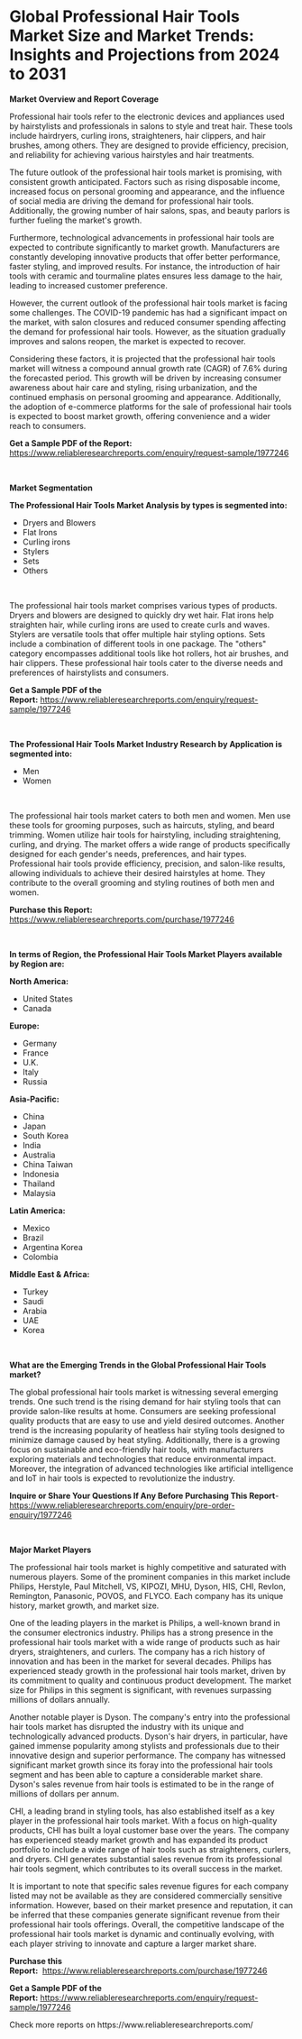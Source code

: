 <p><h1>Global Professional Hair Tools Market Size and Market Trends: Insights and Projections from 2024 to 2031</h1></p><p><strong>Market Overview and Report Coverage</strong></p>
<p><p>Professional hair tools refer to the electronic devices and appliances used by hairstylists and professionals in salons to style and treat hair. These tools include hairdryers, curling irons, straighteners, hair clippers, and hair brushes, among others. They are designed to provide efficiency, precision, and reliability for achieving various hairstyles and hair treatments.</p><p>The future outlook of the professional hair tools market is promising, with consistent growth anticipated. Factors such as rising disposable income, increased focus on personal grooming and appearance, and the influence of social media are driving the demand for professional hair tools. Additionally, the growing number of hair salons, spas, and beauty parlors is further fueling the market's growth.</p><p>Furthermore, technological advancements in professional hair tools are expected to contribute significantly to market growth. Manufacturers are constantly developing innovative products that offer better performance, faster styling, and improved results. For instance, the introduction of hair tools with ceramic and tourmaline plates ensures less damage to the hair, leading to increased customer preference.</p><p>However, the current outlook of the professional hair tools market is facing some challenges. The COVID-19 pandemic has had a significant impact on the market, with salon closures and reduced consumer spending affecting the demand for professional hair tools. However, as the situation gradually improves and salons reopen, the market is expected to recover.</p><p>Considering these factors, it is projected that the professional hair tools market will witness a compound annual growth rate (CAGR) of 7.6% during the forecasted period. This growth will be driven by increasing consumer awareness about hair care and styling, rising urbanization, and the continued emphasis on personal grooming and appearance. Additionally, the adoption of e-commerce platforms for the sale of professional hair tools is expected to boost market growth, offering convenience and a wider reach to consumers.</p></p>
<p><strong>Get a Sample PDF of the Report:</strong> <a href="https://www.reliableresearchreports.com/enquiry/request-sample/1977246">https://www.reliableresearchreports.com/enquiry/request-sample/1977246</a></p>
<p>&nbsp;</p>
<p><strong>Market Segmentation</strong></p>
<p><strong>The Professional Hair Tools Market Analysis by types is segmented into:</strong></p>
<p><ul><li>Dryers and Blowers</li><li>Flat Irons</li><li>Curling irons</li><li>Stylers</li><li>Sets</li><li>Others</li></ul></p>
<p>&nbsp;</p>
<p><p>The professional hair tools market comprises various types of products. Dryers and blowers are designed to quickly dry wet hair. Flat irons help straighten hair, while curling irons are used to create curls and waves. Stylers are versatile tools that offer multiple hair styling options. Sets include a combination of different tools in one package. The "others" category encompasses additional tools like hot rollers, hot air brushes, and hair clippers. These professional hair tools cater to the diverse needs and preferences of hairstylists and consumers.</p></p>
<p><strong>Get a Sample PDF of the Report:</strong>&nbsp;<a href="https://www.reliableresearchreports.com/enquiry/request-sample/1977246">https://www.reliableresearchreports.com/enquiry/request-sample/1977246</a></p>
<p>&nbsp;</p>
<p><strong>The Professional Hair Tools Market Industry Research by Application is segmented into:</strong></p>
<p><ul><li>Men</li><li>Women</li></ul></p>
<p>&nbsp;</p>
<p><p>The professional hair tools market caters to both men and women. Men use these tools for grooming purposes, such as haircuts, styling, and beard trimming. Women utilize hair tools for hairstyling, including straightening, curling, and drying. The market offers a wide range of products specifically designed for each gender's needs, preferences, and hair types. Professional hair tools provide efficiency, precision, and salon-like results, allowing individuals to achieve their desired hairstyles at home. They contribute to the overall grooming and styling routines of both men and women.</p></p>
<p><strong>Purchase this Report:</strong>&nbsp; <a href="https://www.reliableresearchreports.com/purchase/1977246">https://www.reliableresearchreports.com/purchase/1977246</a></p>
<p>&nbsp;</p>
<p><strong>In terms of Region, the Professional Hair Tools Market Players available by Region are:</strong></p>
<p>
    <p> <strong> North America: </strong>
        <ul>
            <li>United States</li>
            <li>Canada</li>
        </ul>
        </p> 
    <p> <strong> Europe: </strong>
        <ul>
            <li>Germany</li>
            <li>France</li>
            <li>U.K.</li>
            <li>Italy</li>
            <li>Russia</li>
        </ul>
        </p> 
    <p> <strong> Asia-Pacific: </strong>
        <ul>
            <li>China</li>
            <li>Japan</li>
            <li>South Korea</li>
            <li>India</li>
            <li>Australia</li>
            <li>China Taiwan</li>
            <li>Indonesia</li>
            <li>Thailand</li>
            <li>Malaysia</li>
        </ul>
        </p> 
    <p> <strong> Latin America: </strong>
        <ul>
            <li>Mexico</li>
            <li>Brazil</li>
            <li>Argentina Korea</li>
            <li>Colombia</li>
        </ul>
        </p> 
    <p> <strong> Middle East & Africa: </strong>
        <ul>
            <li>Turkey</li>
            <li>Saudi</li>
            <li>Arabia</li>
            <li>UAE</li>
            <li>Korea</li>
        </ul>
    </p>
    </p>
<p>&nbsp;</p>
<p><strong>What are the Emerging Trends in the Global Professional Hair Tools market?</strong></p>
<p><p>The global professional hair tools market is witnessing several emerging trends. One such trend is the rising demand for hair styling tools that can provide salon-like results at home. Consumers are seeking professional quality products that are easy to use and yield desired outcomes. Another trend is the increasing popularity of heatless hair styling tools designed to minimize damage caused by heat styling. Additionally, there is a growing focus on sustainable and eco-friendly hair tools, with manufacturers exploring materials and technologies that reduce environmental impact. Moreover, the integration of advanced technologies like artificial intelligence and IoT in hair tools is expected to revolutionize the industry.</p></p>
<p><strong>Inquire or Share Your Questions If Any Before Purchasing This Report</strong>- <a href="https://www.reliableresearchreports.com/enquiry/pre-order-enquiry/1977246">https://www.reliableresearchreports.com/enquiry/pre-order-enquiry/1977246</a></p>
<p>&nbsp;</p>
<p><strong>Major Market Players</strong></p>
<p><p>The professional hair tools market is highly competitive and saturated with numerous players. Some of the prominent companies in this market include Philips, Herstyle, Paul Mitchell, VS, KIPOZI, MHU, Dyson, HIS, CHI, Revlon, Remington, Panasonic, POVOS, and FLYCO. Each company has its unique history, market growth, and market size.</p><p>One of the leading players in the market is Philips, a well-known brand in the consumer electronics industry. Philips has a strong presence in the professional hair tools market with a wide range of products such as hair dryers, straighteners, and curlers. The company has a rich history of innovation and has been in the market for several decades. Philips has experienced steady growth in the professional hair tools market, driven by its commitment to quality and continuous product development. The market size for Philips in this segment is significant, with revenues surpassing millions of dollars annually.</p><p>Another notable player is Dyson. The company's entry into the professional hair tools market has disrupted the industry with its unique and technologically advanced products. Dyson's hair dryers, in particular, have gained immense popularity among stylists and professionals due to their innovative design and superior performance. The company has witnessed significant market growth since its foray into the professional hair tools segment and has been able to capture a considerable market share. Dyson's sales revenue from hair tools is estimated to be in the range of millions of dollars per annum.</p><p>CHI, a leading brand in styling tools, has also established itself as a key player in the professional hair tools market. With a focus on high-quality products, CHI has built a loyal customer base over the years. The company has experienced steady market growth and has expanded its product portfolio to include a wide range of hair tools such as straighteners, curlers, and dryers. CHI generates substantial sales revenue from its professional hair tools segment, which contributes to its overall success in the market.</p><p>It is important to note that specific sales revenue figures for each company listed may not be available as they are considered commercially sensitive information. However, based on their market presence and reputation, it can be inferred that these companies generate significant revenue from their professional hair tools offerings. Overall, the competitive landscape of the professional hair tools market is dynamic and continually evolving, with each player striving to innovate and capture a larger market share.</p></p>
<p><strong>Purchase this Report:</strong>&nbsp;&nbsp;<a href="https://www.reliableresearchreports.com/purchase/1977246">https://www.reliableresearchreports.com/purchase/1977246</a></p>
<p></p>
<p><strong>Get a Sample PDF of the Report:</strong>&nbsp;<a href="https://www.reliableresearchreports.com/enquiry/request-sample/1977246">https://www.reliableresearchreports.com/enquiry/request-sample/1977246</a></p>
<p>Check more reports on https://www.reliableresearchreports.com/</p>